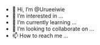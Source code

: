- 👋 Hi, I’m @Urueeiwie
- 👀 I’m interested in ...
- 🌱 I’m currently learning ...
- 💞️ I’m looking to collaborate on ...
- 📫 How to reach me ...

<!---
Urueeiwie/Urueeiwie is a ✨ special ✨ repository because its `README.md` (this file) appears on your GitHub profile.
You can click the Preview link to take a look at your changes.
--->
